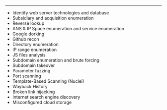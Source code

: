 ***
- Identify web server technologies and database
- Subsidiary and acquisition enumeration
- Reverse lookup
- ANS & IP Space enumeration and service enumeration
- Google dorking
- Github recon
- Directory enumeration
- IP range enumeration
- JS files analysis
- Subdomain enumeration and brute forcing
- Subdomain takeover
- Parameter fuzzing
- Port scanning
- Template-Based Scanning (Nuclei)
- Wayback History
- Broken link hijacking
- Internet search engine discovery
- Misconfigured cloud storage